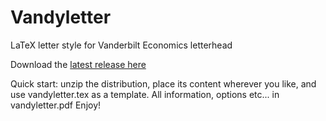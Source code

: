# Vandyletter
LaTeX letter style for Vanderbilt Economics letterhead

Download the  <a href="https://github.com/andreamoro-git/Vandyletter/releases">latest release here</a>

Quick start: unzip the distribution, place its content wherever you like, and use vandyletter.tex as a template. All information, options etc... in vandyletter.pdf
Enjoy!


